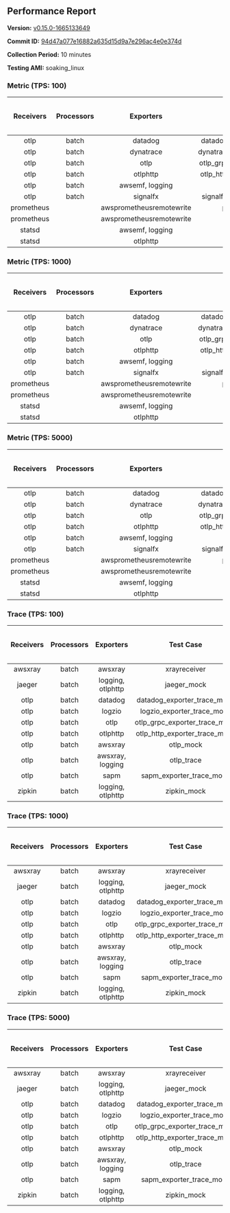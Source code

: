 ## Performance Report

**Version:** [v0.15.0-1665133649](https://github.com/aws-observability/aws-otel-collector/releases/tag/v0.15.0-1665133649)

**Commit ID:** [94d47a077e16882a635d15d9a7e296ac4e0e374d](https://github.com/aws-observability/aws-otel-collector/commit/94d47a077e16882a635d15d9a7e296ac4e0e374d)

**Collection Period:** 10 minutes

**Testing AMI:** soaking_linux


### Metric (TPS: 100)
| Receivers | Processors | Exporters | Test Case | Data Type | Instance Type | Avg CPU Usage (Percent) | Avg Memory Usage (Megabytes) | Max CPU Usage (Percent) | Max Memory Usage (Megabytes) |
|:---------:|:----------:|:---------:|:---------:|:---------:|:-------------:|:-----------------------:|:----------------------------:|:-----------------------:|:----------------------------:|
| otlp | batch | datadog | datadog_exporter_metric_mock | otlp | m5.2xlarge | 0.05 | 62.72 | 0.40 | 64.09 |
| otlp | batch | dynatrace | dynatrace_exporter_metric_mock | otlp | m5.2xlarge | 0.04 | 58.03 | 0.20 | 58.22 |
| otlp | batch | otlp | otlp_grpc_exporter_metric_mock | otlp | m5.2xlarge | 0.05 | 58.43 | 0.20 | 58.51 |
| otlp | batch | otlphttp | otlp_http_exporter_metric_mock | otlp | m5.2xlarge | 0.04 | 58.28 | 0.20 | 58.47 |
| otlp | batch | awsemf, logging | otlp_metric | otlp | m5.2xlarge | 0.04 | 58.35 | 0.20 | 58.56 |
| otlp | batch | signalfx | signalfx_exporter_metric_mock | otlp | m5.2xlarge | 0.04 | 60.05 | 0.20 | 60.36 |
| prometheus |  | awsprometheusremotewrite | prometheus_mock | prometheus | m5.2xlarge | 0.13 | 73.12 | 0.40 | 75.09 |
| prometheus |  | awsprometheusremotewrite | prometheus_static | prometheus | m5.2xlarge | 0.13 | 72.68 | 0.40 | 74.23 |
| statsd |  | awsemf, logging | statsd | statsd | m5.2xlarge | 0.73 | 68.70 | 0.90 | 69.04 |
| statsd |  | otlphttp | statsd_mock | statsd | m5.2xlarge | 0.01 | 58.83 | 0.20 | 59.25 |

### Metric (TPS: 1000)
| Receivers | Processors | Exporters | Test Case | Data Type | Instance Type | Avg CPU Usage (Percent) | Avg Memory Usage (Megabytes) | Max CPU Usage (Percent) | Max Memory Usage (Megabytes) |
|:---------:|:----------:|:---------:|:---------:|:---------:|:-------------:|:-----------------------:|:----------------------------:|:-----------------------:|:----------------------------:|
| otlp | batch | datadog | datadog_exporter_metric_mock | otlp | m5.2xlarge | 0.05 | 59.80 | 0.20 | 60.19 |
| otlp | batch | dynatrace | dynatrace_exporter_metric_mock | otlp | m5.2xlarge | 0.04 | 59.90 | 0.10 | 59.95 |
| otlp | batch | otlp | otlp_grpc_exporter_metric_mock | otlp | m5.2xlarge | 0.04 | 58.54 | 0.20 | 59.27 |
| otlp | batch | otlphttp | otlp_http_exporter_metric_mock | otlp | m5.2xlarge | 0.04 | 59.96 | 0.20 | 60.25 |
| otlp | batch | awsemf, logging | otlp_metric | otlp | m5.2xlarge | 0.04 | 58.46 | 0.20 | 58.80 |
| otlp | batch | signalfx | signalfx_exporter_metric_mock | otlp | m5.2xlarge | 0.04 | 60.48 | 0.20 | 60.76 |
| prometheus |  | awsprometheusremotewrite | prometheus_mock | prometheus | m5.2xlarge | 1.34 | 115.50 | 2.80 | 119.30 |
| prometheus |  | awsprometheusremotewrite | prometheus_static | prometheus | m5.2xlarge | 1.29 | 116.69 | 2.50 | 121.10 |
| statsd |  | awsemf, logging | statsd | statsd | m5.2xlarge | 5.27 | 68.27 | 5.80 | 68.78 |
| statsd |  | otlphttp | statsd_mock | statsd | m5.2xlarge | 0.02 | 60.34 | 0.10 | 60.72 |

### Metric (TPS: 5000)
| Receivers | Processors | Exporters | Test Case | Data Type | Instance Type | Avg CPU Usage (Percent) | Avg Memory Usage (Megabytes) | Max CPU Usage (Percent) | Max Memory Usage (Megabytes) |
|:---------:|:----------:|:---------:|:---------:|:---------:|:-------------:|:-----------------------:|:----------------------------:|:-----------------------:|:----------------------------:|
| otlp | batch | datadog | datadog_exporter_metric_mock | otlp | m5.2xlarge | 0.04 | 58.16 | 0.10 | 58.43 |
| otlp | batch | dynatrace | dynatrace_exporter_metric_mock | otlp | m5.2xlarge | 0.04 | 58.73 | 0.20 | 59.31 |
| otlp | batch | otlp | otlp_grpc_exporter_metric_mock | otlp | m5.2xlarge | 0.04 | 59.22 | 0.20 | 59.52 |
| otlp | batch | otlphttp | otlp_http_exporter_metric_mock | otlp | m5.2xlarge | 0.04 | 59.03 | 0.20 | 59.38 |
| otlp | batch | awsemf, logging | otlp_metric | otlp | m5.2xlarge | 0.05 | 59.37 | 0.20 | 59.79 |
| otlp | batch | signalfx | signalfx_exporter_metric_mock | otlp | m5.2xlarge | 0.04 | 60.50 | 0.20 | 61.00 |
| prometheus |  | awsprometheusremotewrite | prometheus_mock | prometheus | m5.2xlarge | 8.26 | 259.11 | 14.80 | 310.40 |
| prometheus |  | awsprometheusremotewrite | prometheus_static | prometheus | m5.2xlarge | 7.76 | 263.53 | 14.10 | 312.07 |
| statsd |  | awsemf, logging | statsd | statsd | m5.2xlarge | 26.77 | 68.71 | 27.80 | 69.11 |
| statsd |  | otlphttp | statsd_mock | statsd | m5.2xlarge | 0.01 | 58.11 | 0.20 | 58.41 |

### Trace (TPS: 100)
| Receivers | Processors | Exporters | Test Case | Data Type | Instance Type | Avg CPU Usage (Percent) | Avg Memory Usage (Megabytes) | Max CPU Usage (Percent) | Max Memory Usage (Megabytes) |
|:---------:|:----------:|:---------:|:---------:|:---------:|:-------------:|:-----------------------:|:----------------------------:|:-----------------------:|:----------------------------:|
| awsxray | batch | awsxray | xrayreceiver | xray | m5.2xlarge | 4.93 | 140.78 | 6.20 | 204.10 |
| jaeger | batch | logging, otlphttp | jaeger_mock | jaeger | m5.2xlarge | 2.34 | 74.11 | 2.70 | 76.63 |
| otlp | batch | datadog | datadog_exporter_trace_mock | otlp | m5.2xlarge | 5.01 | 72.55 | 5.50 | 74.86 |
| otlp | batch | logzio | logzio_exporter_trace_mock | otlp | m5.2xlarge | 3.82 | 90.59 | 4.80 | 91.71 |
| otlp | batch | otlp | otlp_grpc_exporter_trace_mock | otlp | m5.2xlarge | 3.13 | 131.69 | 4.40 | 181.81 |
| otlp | batch | otlphttp | otlp_http_exporter_trace_mock | otlp | m5.2xlarge | 3.71 | 69.68 | 4.20 | 70.14 |
| otlp | batch | awsxray | otlp_mock | otlp | m5.2xlarge | 4.22 | 70.48 | 4.80 | 71.35 |
| otlp | batch | awsxray, logging | otlp_trace | otlp | m5.2xlarge | 4.84 | 72.42 | 5.10 | 73.44 |
| otlp | batch | sapm | sapm_exporter_trace_mock | otlp | m5.2xlarge | 2.96 | 83.71 | 3.20 | 83.92 |
| zipkin | batch | logging, otlphttp | zipkin_mock | zipkin | m5.2xlarge | 5.56 | 77.71 | 6.60 | 83.02 |

### Trace (TPS: 1000)
| Receivers | Processors | Exporters | Test Case | Data Type | Instance Type | Avg CPU Usage (Percent) | Avg Memory Usage (Megabytes) | Max CPU Usage (Percent) | Max Memory Usage (Megabytes) |
|:---------:|:----------:|:---------:|:---------:|:---------:|:-------------:|:-----------------------:|:----------------------------:|:-----------------------:|:----------------------------:|
| awsxray | batch | awsxray | xrayreceiver | xray | m5.2xlarge | 33.61 | 606.89 | 46.88 | 1124.56 |
| jaeger | batch | logging, otlphttp | jaeger_mock | jaeger | m5.2xlarge | 15.88 | 150.54 | 21.70 | 184.98 |
| otlp | batch | datadog | datadog_exporter_trace_mock | otlp | m5.2xlarge | 33.14 | 73.77 | 34.61 | 74.63 |
| otlp | batch | logzio | logzio_exporter_trace_mock | otlp | m5.2xlarge | 30.05 | 101.30 | 31.59 | 107.14 |
| otlp | batch | otlp | otlp_grpc_exporter_trace_mock | otlp | m5.2xlarge | 27.67 | 656.84 | 38.98 | 1157.22 |
| otlp | batch | otlphttp | otlp_http_exporter_trace_mock | otlp | m5.2xlarge | 26.90 | 72.32 | 27.80 | 73.09 |
| otlp | batch | awsxray | otlp_mock | otlp | m5.2xlarge | 34.01 | 75.17 | 43.80 | 76.32 |
| otlp | batch | awsxray, logging | otlp_trace | otlp | m5.2xlarge | 35.84 | 78.32 | 47.25 | 80.73 |
| otlp | batch | sapm | sapm_exporter_trace_mock | otlp | m5.2xlarge | 28.25 | 86.10 | 29.01 | 86.78 |
| zipkin | batch | logging, otlphttp | zipkin_mock | zipkin | m5.2xlarge | 30.22 | 467.75 | 35.45 | 524.74 |

### Trace (TPS: 5000)
| Receivers | Processors | Exporters | Test Case | Data Type | Instance Type | Avg CPU Usage (Percent) | Avg Memory Usage (Megabytes) | Max CPU Usage (Percent) | Max Memory Usage (Megabytes) |
|:---------:|:----------:|:---------:|:---------:|:---------:|:-------------:|:-----------------------:|:----------------------------:|:-----------------------:|:----------------------------:|
| awsxray | batch | awsxray | xrayreceiver | xray | m5.2xlarge | 54.14 | 974.94 | 69.10 | 1746.01 |
| jaeger | batch | logging, otlphttp | jaeger_mock | jaeger | m5.2xlarge | 16.19 | 165.45 | 22.50 | 192.18 |
| otlp | batch | datadog | datadog_exporter_trace_mock | otlp | m5.2xlarge | 128.56 | 82.28 | 129.77 | 83.71 |
| otlp | batch | logzio | logzio_exporter_trace_mock | otlp | m5.2xlarge | 116.64 | 123.15 | 119.85 | 130.54 |
| otlp | batch | otlp | otlp_grpc_exporter_trace_mock | otlp | m5.2xlarge | 113.63 | 3205.97 | 168.80 | 5785.35 |
| otlp | batch | otlphttp | otlp_http_exporter_trace_mock | otlp | m5.2xlarge | 119.30 | 77.31 | 120.68 | 78.47 |
| otlp | batch | awsxray | otlp_mock | otlp | m5.2xlarge | 140.25 | 14075.07 | 412.04 | 24696.95 |
| otlp | batch | awsxray, logging | otlp_trace | otlp | m5.2xlarge | 174.77 | 12741.63 | 393.70 | 23129.42 |
| otlp | batch | sapm | sapm_exporter_trace_mock | otlp | m5.2xlarge | 118.33 | 91.98 | 121.56 | 94.68 |
| zipkin | batch | logging, otlphttp | zipkin_mock | zipkin | m5.2xlarge | 28.44 | 503.91 | 36.75 | 557.25 |
